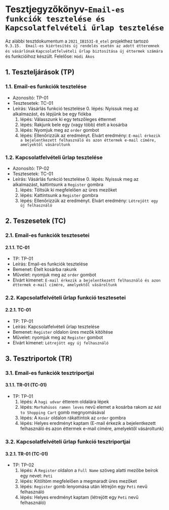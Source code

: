 # Tesztjegyzőkönyv-`Email-es funkciók tesztelése és Kapcsolatfelvételi űrlap tesztelése`

Az alábbi tesztdokumentum a `2021_IB153I-8_etel` projekthez tartozó `9.3.15.  Email-es kiértesítés új rendelés esetén az adott étteremnek és vásárlónak` `Kapcsolatfelvételi űrlap biztosítása új éttermek számára` és  funkcióihoz készült. Felelőse: `Hódi Ákos` 



## 1. Teszteljárások (TP)

### 1.1. Email-es funkciók tesztelése  
- Azonosító: TP-01
- Tesztesetek: TC-01
- Leírás: Vásárlás funkció tesztelése
    0. lépés: Nyissuk meg az alkalmazást, és lépjünk be egy fiókba
    1. lépés: Válasszunk ki egy tetszőleges éttermet
    2. lépés: Rakjunk bele egy (vagy több) ételt a kosárba 
    3. lépés: Nyomjuk meg az `order` gombot 
    4. lépés: Ellenőrizzük az eredményt. Elvárt eredmény: `E-mail érkezik a bejelentkezett felhasználó és azon éttermek e-mail címére, amelyektől vásároltunk`

### 1.2. Kapcsolatfelvételi űrlap tesztelése 
- Azonosító: TP-02
- Tesztesetek: TC-01
- Leírás: Vásárlás funkció tesztelése
    0. lépés: Nyissuk meg az alkalmazást, kattintsunk a `Register` gombra
    1. lépés: Töltsük ki megfelelően az üres mezőket
    2. lépés: Kattintsunk a `Register` gombra 
    4. lépés: Ellenőrizzük az eredményt. Elvárt eredmény: `Létrejött egy új felhasználó`

## 2. Teszesetek (TC)

### 2.1. Email-es funkciók tesztesetei

#### 2.1.1. TC-01
- TP: TP-01
- Leírás: Email-es funkciók tesztelése 
- Bemenet: Ételt kosárba rakunk
- Művelet: nyomjuk meg az `order` gombot 
- Elvárt kimenet: `E-mail érkezik a bejelentkezett felhasználó és azon éttermek e-mail címére, amelyektől vásároltunk`


### 2.2. Kapcsolatfelvételi űrlap funkció tesztesetei

#### 2.2.1. TC-01
- TP: TP-01
- Leírás: Kapcsolatfelvételi űrlap tesztelése 
- Bemenet: `Register` oldalon üres mezők kitöltése
- Művelet: nyomjuk meg az `Register` gombot 
- Elvárt kimenet: `Létrejött egy új felhasználó`



## 3. Tesztriportok (TR)

### 3.1. Email-es funkciók tesztriportjai

#### 3.1.1. TR-01 (TC-01)
- TP: TP-01
    1. lépés: A `hagi udvar` étterem oldalára lépek
    2. lépés: `Marhahúsos ramen leves` nevű elemet a kosárba rakom az `Add to Shopping Cart` gomb megnyomásával
    3. lépés: A `Kosár` oldalon rákattintok az `order` gombra
    4. lépés: Helyes eredményt kaptam (E-mail érkezik a bejelentkezett felhasználó és azon éttermek e-mail címére, amelyektől vásároltunk)    
    

### 3.2. Kapcsolatfelvételi űrlap funkció tesztriportjai

#### 3.2.1. TR-01 (TC-01)
- TP: TP-02
    1. lépés: A `Register` oldalon a `Full Name` szöveg alatti mezőbe beírok egy nevet: `Peti`
    2. lépés: Kitöltöm megfelelően a megmaradt üres mezőket
    3. lépés: `Register` gomb lenyomása után létrejön egy `Peti` nevű felhasználó
    3. lépés: Helyes eredményt kaptam (létrejött egy `Peti` nevű felhasználó)    


    